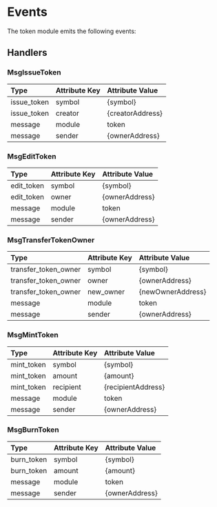 <!--
order: 3
-->

# Events

The token module emits the following events:

## Handlers

### MsgIssueToken

| Type        | Attribute Key | Attribute Value  |
|:------------|:--------------|:-----------------|
| issue_token | symbol        | {symbol}         |
| issue_token | creator       | {creatorAddress} |
| message     | module        | token            |
| message     | sender        | {ownerAddress}   |

### MsgEditToken

| Type       | Attribute Key | Attribute Value |
|:-----------|:--------------|:----------------|
| edit_token | symbol        | {symbol}        |
| edit_token | owner         | {ownerAddress}  |
| message    | module        | token           |
| message    | sender        | {ownerAddress}  |

### MsgTransferTokenOwner

| Type                 | Attribute Key | Attribute Value   |
|:---------------------|:--------------|:------------------|
| transfer_token_owner | symbol        | {symbol}          |
| transfer_token_owner | owner         | {ownerAddress}    |
| transfer_token_owner | new_owner     | {newOwnerAddress} |
| message              | module        | token             |
| message              | sender        | {ownerAddress}    |

### MsgMintToken

| Type       | Attribute Key | Attribute Value    |
|:-----------|:--------------|:-------------------|
| mint_token | symbol        | {symbol}           |
| mint_token | amount        | {amount}           |
| mint_token | recipient     | {recipientAddress} |
| message    | module        | token              |
| message    | sender        | {ownerAddress}     |

### MsgBurnToken

| Type       | Attribute Key | Attribute Value |
|:-----------|:--------------|:----------------|
| burn_token | symbol        | {symbol}        |
| burn_token | amount        | {amount}        |
| message    | module        | token           |
| message    | sender        | {ownerAddress}  |


